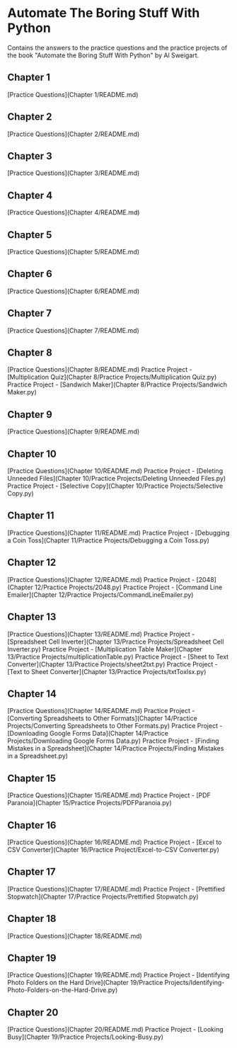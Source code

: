 # Automate The Boring Stuff With Python
Contains the answers to the practice questions and the practice projects of the book "Automate the Boring Stuff With Python" by Al Sweigart.
## Chapter 1
[Practice Questions](Chapter 1/README.md)

## Chapter 2
[Practice Questions](Chapter 2/README.md)

## Chapter 3
[Practice Questions](Chapter 3/README.md)

## Chapter 4
[Practice Questions](Chapter 4/README.md)

## Chapter 5
[Practice Questions](Chapter 5/README.md)

## Chapter 6
[Practice Questions](Chapter 6/README.md)

## Chapter 7
[Practice Questions](Chapter 7/README.md)

## Chapter 8
[Practice Questions](Chapter 8/README.md)
Practice Project - [Multiplication Quiz](Chapter 8/Practice Projects/Multiplication Quiz.py)
Practice Project - [Sandwich Maker](Chapter 8/Practice Projects/Sandwich Maker.py)

## Chapter 9
[Practice Questions](Chapter 9/README.md)

## Chapter 10
[Practice Questions](Chapter 10/README.md)
Practice Project - [Deleting Unneeded Files](Chapter 10/Practice Projects/Deleting Unneeded Files.py)
Practice Project - [Selective Copy](Chapter 10/Practice Projects/Selective Copy.py)

## Chapter 11
[Practice Questions](Chapter 11/README.md)
Practice Project - [Debugging a Coin Toss](Chapter 11/Practice Projects/Debugging a Coin Toss.py)

## Chapter 12
[Practice Questions](Chapter 12/README.md)
Practice Project - [2048](Chapter 12/Practice Projects/2048.py)
Practice Project - [Command Line Emailer](Chapter 12/Practice Projects/CommandLineEmailer.py)

## Chapter 13
[Practice Questions](Chapter 13/README.md)
Practice Project - [Spreadsheet Cell Inverter](Chapter 13/Practice Projects/Spreadsheet Cell Inverter.py)
Practice Project - [Multiplication Table Maker](Chapter 13/Practice Projects/multiplicationTable.py)
Practice Project - [Sheet to Text Converter](Chapter 13/Practice Projects/sheet2txt.py)
Practice Project - [Text to Sheet Converter](Chapter 13/Practice Projects/txtToxlsx.py)

## Chapter 14
[Practice Questions](Chapter 14/README.md)
Practice Project - [Converting Spreadsheets to Other Formats](Chapter 14/Practice Projects/Converting Spreadsheets to Other Formats.py)
Practice Project - [Downloading Google Forms Data](Chapter 14/Practice Projects/Downloading Google Forms Data.py)
Practice Project - [Finding Mistakes in a Spreadsheet](Chapter 14/Practice Projects/Finding Mistakes in a Spreadsheet.py)

## Chapter 15
[Practice Questions](Chapter 15/README.md)
Practice Project - [PDF Paranoia](Chapter 15/Practice Projects/PDFParanoia.py)

## Chapter 16
[Practice Questions](Chapter 16/README.md)
Practice Project - [Excel to CSV Converter](Chapter 16/Practice Project/Excel-to-CSV Converter.py)

## Chapter 17
[Practice Questions](Chapter 17/README.md)
Practice Project - [Prettified Stopwatch](Chapter 17/Practice Projects/Prettified Stopwatch.py)

## Chapter 18
[Practice Questions](Chapter 18/README.md)

## Chapter 19
[Practice Questions](Chapter 19/README.md)
Practice Project - [Identifying Photo Folders on the Hard Drive](Chapter 19/Practice Projects/Identifying-Photo-Folders-on-the-Hard-Drive.py)

## Chapter 20
[Practice Questions](Chapter 20/README.md)
Practice Project - [Looking Busy](Chapter 19/Practice Projects/Looking-Busy.py)
